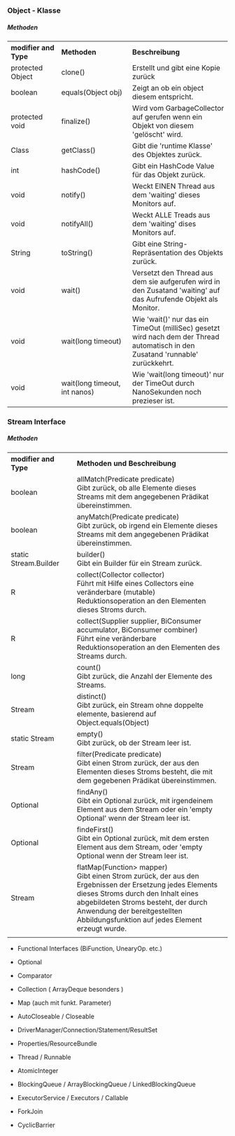### Object - Klasse

##### Methoden

<table>
  <tr>
    <th width=200 align="left">modifier and Type</th>
	<th width=300 align="left">Methoden</th>
	<th width=500 align="left">Beschreibung</th>
  </tr>
  <tr>
	<td>protected Object</td>
	<td>clone()</td>
	<td>Erstellt und gibt eine Kopie zurück</td>
  </tr>
  <tr>
	<td>boolean</td>
	<td>equals(Object obj)</td>
	<td>Zeigt an ob ein object diesem entspricht.</td>
  </tr>
  <tr>
	<td>protected void</td>
	<td>finalize()</td>
	<td>Wird vom GarbageCollector auf gerufen wenn ein Objekt von diesem 'gelöscht' wird.</td>
  </tr>
  <tr>
	<td>Class<?></td>
	<td>getClass()</td>
	<td>Gibt die 'runtime Klasse' des Objektes zurück.</td>
  </tr>
  <tr>
	<td>int</td>
	<td>hashCode()</td>
	<td>Gibt ein HashCode Value für das Objekt zurück.</td>
  </tr>
  <tr>
	<td>void</td>
	<td>notify()</td>
	<td>Weckt EINEN Thread aus dem 'waiting' dieses Monitors auf.</td>
  </tr>
  <tr>
	<td>void</td>
	<td>notifyAll()</td>
	<td>Weckt ALLE Treads aus dem 'waiting' dises Monitors auf.</td>
  </tr>
  <tr>
	<td>String</td>
	<td>toString()</td>
	<td>Gibt eine String-Repräsentation des Objekts zurück.</td>
  </tr>
  <tr>
	<td>void</td>
	<td>wait()</td>
	<td>Versetzt den Thread aus dem sie aufgerufen wird in den Zusatand 'waiting' auf das Aufrufende Objekt als Monitor.</td>
  </tr>
   <tr>
	<td>void</td>
	<td>wait(long timeout)</td>
	<td>Wie 'wait()' nur das ein TimeOut (milliSec) gesetzt wird nach dem der Thread automatisch in den Zusatand 'runnable' zurückkehrt.</td>
  </tr>
   <tr>
	<td>void</td>
	<td>wait(long timeout, int nanos)</td>
	<td>Wie 'wait(long timeout)' nur der TimeOut durch NanoSekunden noch prezieser ist.</td>
  </tr>
</table>

### Stream Interface

##### Methoden

<table>
  <tr>
    <th width=200 align="left">modifier and Type</th>
	<th width=800 align="left">Methoden und Beschreibung</th>

  </tr>
  <tr>
	<td>boolean</td>
	<td>allMatch(Predicate<? super T> predicate)<br>
	Gibt zurück, ob alle Elemente dieses Streams mit dem angegebenen Prädikat übereinstimmen.</td>
  </tr>
  <tr>
	<td>boolean</td>
	<td>anyMatch(Predicate<? super T> predicate)<br>
	Gibt zurück, ob irgend ein Elemente dieses Streams mit dem angegebenen Prädikat übereinstimmen.</td>
  </tr>
  <tr>
	<td>static <T> Stream.Builder<T></td>
	<td>builder()<br>
	Gibt ein Builder für ein Stream zurück.</td>
  </tr>
  <tr>
	<td><R, A> R</td>
	<td>collect(Collector<? super T, A, R> collector)<br>
	Führt mit Hilfe eines Collectors eine veränderbare (mutable) Reduktionsoperation an den Elementen dieses Stroms durch.</td>
  </tr>
   <tr>
	<td><R> R</td>
	<td>collect(Supplier<R> supplier, BiConsumer<R, ? super T> accumulator, BiConsumer<R, R> combiner)<br>
	Führt eine veränderbare Reduktionsoperation an den Elementen des Streams durch.</td>
  </tr>
   <tr>
	<td>long</td>
	<td>count()<br>
	Gibt zurück, die Anzahl der Elemente des Streams.</td>
  </tr>
   <tr>
	<td>Stream<T></td>
	<td>distinct()<br>
	Gibt zurück, ein Stream ohne doppelte elemente, basierend auf Object.equals(Object)</td>
  </tr>
   <tr>
	<td>static <T> Stream<T></td>
	<td>empty()<br>
	Gibt zurück, ob der Stream leer ist.</td>
  </tr>
   <tr>
	<td>Stream<T></td>
	<td>filter(Predicate<? super T> predicate)<br>
	Gibt einen Strom zurück, der aus den Elementen dieses Stroms besteht, die mit dem gegebenen Prädikat übereinstimmen.</td>
  </tr>
  <tr>
	<td>Optional<T></td>
	<td>findAny()<br>
	Gibt ein Optional zurück, mit irgendeinem Element aus dem Stream oder ein 'empty Optional' wenn der Stream leer ist.</td>
  </tr>
   <tr>
	<td>Optional<T></td>
	<td>findeFirst()<br>
	Gibt ein Optional zurück, mit dem ersten Element aus dem Stream, oder 'empty Optional wenn der Stream leer ist.</td>
  </tr>
   <tr>
	<td><R> Stream<R></td>
	<td>flatMap(Function<? super T. ? extends Stream<? extends R>> mapper)<br>
	Gibt einen Strom zurück, der aus den Ergebnissen der Ersetzung jedes Elements dieses Stroms durch den Inhalt eines abgebildeten Stroms besteht, der durch Anwendung der bereitgestellten Abbildungsfunktion auf jedes Element erzeugt wurde.</td>
  </tr>
  <tr>
	<td></td>
	<td></td>
  </tr>
</table>


- Functional Interfaces (BiFunction, UnearyOp. etc.)
- Optional
- Comparator

- Collection ( ArrayDeque besonders )
- Map (auch mit funkt. Parameter)
 
 - AutoCloseable / Closeable
 
 - DriverManager/Connection/Statement/ResultSet
 
 - Properties/ResourceBundle
 
 - Thread / Runnable
 - AtomicInteger
 - BlockingQueue / ArrayBlockingQueue / LinkedBlockingQueue
 
 - ExecutorService / Executors / Callable
 - ForkJoin
 - CyclicBarrier

<!--
Methoden

<table>
  <tr>
    <th width=200 align="left">modifier and Type</th>
	<th width=200 align="left">Methoden</th>
	<th width=500 align="left">Beschreibung</th>
  </tr>
  <tr>
	<td>protected Object</td>
	<td>clone()</td>
	<td>Erstellt und gibt eine Kopie zurück</td>
  </tr>
  <tr>
	<td> </td>
	<td></td>
	<td></td>
  </tr>
</table>
-->
 